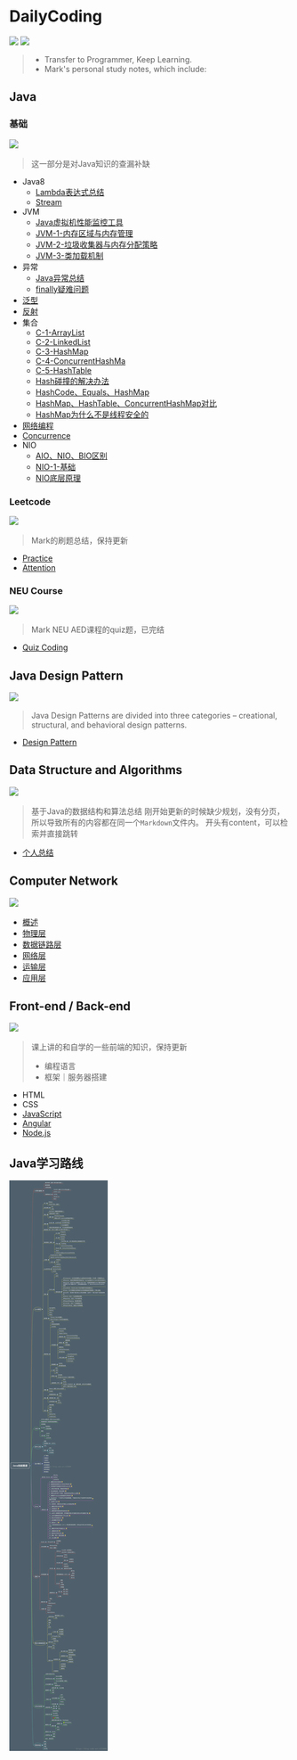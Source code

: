 # DailyCoding
![](https://img.shields.io/badge/Daily-Coding-red) ![](https://img.shields.io/badge/Author-Mark-lightblue)
> - Transfer to Programmer, Keep Learning.
> - Mark's personal study notes, which include:  

## Java

### 基础
![](https://img.shields.io/badge/Status-Updating-black)
> 这一部分是对Java知识的查漏补缺
- Java8
  - [Lambda表达式总结](Java/Java8/Lambda表达式总结.md)
  - [Stream](Java/Java8/Stream.md)
- JVM
  - [Java虚拟机性能监控工具](Java/JVM/Java虚拟机性能监控工具.md)
  - [JVM-1-内存区域与内存管理](Java/JVM/JVM-1-内存区域与内存管理.md)
  - [JVM-2-垃圾收集器与内存分配策略](Java/JVM/JVM-2-垃圾收集器与内存分配策略.md)
  - [JVM-3-类加载机制](Java/JVM/JVM-3-类加载机制.md)
- 异常
  - [Java异常总结](Java/异常/Java异常总结.md)
  - [finally疑难问题](Java/异常/finally疑难问题.md)
- [泛型](Java/泛型/泛型-1-基础总结.md)
- [反射](Java/反射/反射-1-基础.md)
- 集合
  - [C-1-ArrayList](Java/集合/C-1-ArrayList.md)
  - [C-2-LinkedList](Java/集合/C-2-LinkedList.md)
  - [C-3-HashMap](Java/集合/C-3-HashMap.md)
  - [C-4-ConcurrentHashMa](Java/集合/C-4-ConcurrentHashMap.md)
  - [C-5-HashTable](Java/集合/C-5-HashTable.md)
  - [Hash碰撞的解决办法](Java/集合/Hash碰撞的解决办法.md)
  - [HashCode、Equals、HashMap](Java/集合/HashCode、Equals、HashMap.md)
  - [HashMap、HashTable、ConcurrentHashMap对比](Java/集合/HashMap、HashTable、ConcurrentHashMap对比.md)
  - [HashMap为什么不是线程安全的](Java/集合/HashMap为什么不是线程安全的.md)
- [网络编程](Java/网络编程/Java网络编程基础.md)
- [Concurrence](Java/Concurrence)
- NIO
  - [AIO、NIO、BIO区别](Java/NIO/AIO、NIO、BIO区别.md)
  - [NIO-1-基础](Java/NIO/NIO-1-基础.md)
  - [NIO底层原理](Java/NIO/NIO底层原理.md) 
### Leetcode
![](https://img.shields.io/badge/Status-Updating-black)
>Mark的刷题总结，保持更新
- [Practice](/DailyCoding/LeetCode/LeetCode-MarkPractice.md)
- [Attention](/DailyCoding/LeetCode/LeetCode-Attention.md)
### NEU Course
![](https://img.shields.io/badge/Status-Finished-black)
>Mark NEU AED课程的quiz题，已完结
- [Quiz Coding](INFO5100-quizReview.md)

## Java Design Pattern
![](https://img.shields.io/badge/Status-Updating-black)

>Java Design Patterns are divided into three categories – creational, structural, and behavioral design patterns. 

- [Design Pattern](DesignPatterns/DesignPattern.md)



## Data Structure and Algorithms
![](https://img.shields.io/badge/Status-Updating-black)
>基于Java的数据结构和算法总结
>刚开始更新的时候缺少规划，没有分页，所以导致所有的内容都在同一个`Markdown`文件内。
>开头有content，可以检索并直接跳转
- [个人总结](./DataStructure&Algorithm/DataStructuresandAlgorithms.md)
## Computer Network
![](https://img.shields.io/badge/Status-Finished-black)
- [概述](ComputerNetwork/概述/概述.md)
- [物理层](ComputerNetwork/物理层/物理层.md)
- [数据链路层](ComputerNetwork/数据链路层/数据链路层.md)
- [网络层](ComputerNetwork/网络层/网络层.md)
- [运输层](ComputerNetwork/运输层/运输层.md)
- [应用层](ComputerNetwork/应用层/应用层.md)
## Front-end / Back-end
![](https://img.shields.io/badge/Status-Updating-black)
>课上讲的和自学的一些前端的知识，保持更新
>- 编程语言
>- 框架｜服务器搭建
- HTML
- CSS
- [JavaScript](Front-end/Web-JavaScript.md)
- [Angular](Front-end/Web-Angular.md)
- [Node.js](Front-end/Web-Node.js.md)

## Java学习路线
![](Image/Java学习路线.png)

 